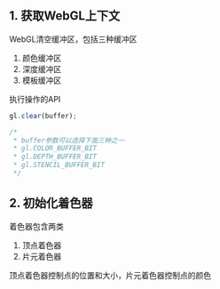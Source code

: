 ## 1. 获取WebGL上下文

WebGL清空缓冲区，包括三种缓冲区
1. 颜色缓冲区
2. 深度缓冲区
3. 模板缓冲区

执行操作的API

```JavaScript
gl.clear(buffer);

/*
 * buffer参数可以选择下面三种之一
 * gl.COLOR_BUFFER_BIT
 * gl.DEPTH_BUFFER_BIT
 * gl.STENCIL_BUFFER_BIT
 */
```

## 2. 初始化着色器

着色器包含两类
1. 顶点着色器
2. 片元着色器

顶点着色器控制点的位置和大小，片元着色器控制点的颜色

